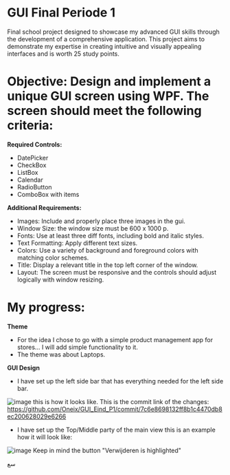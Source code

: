# GUI Final Periode 1

Final school project designed to showcase my advanced GUI skills through the development of a comprehensive application. This project aims to demonstrate my expertise in creating intuitive and visually appealing interfaces and is worth 25 study points.

# **Objective: Design and implement a unique GUI screen using WPF. The screen should meet the following criteria:**
**Required Controls:**
- DatePicker
- CheckBox
- ListBox
- Calendar
- RadioButton
- ComboBox with items

**Additional Requirements:**
- Images: Include and properly place three images in the gui.
- Window Size: the window size must be 600 x 1000 p.
- Fonts: Use at least three diff fonts, including bold and italic styles.
- Text Formatting: Apply different text sizes.
- Colors: Use a variety of background and foreground colors with matching color schemes.
- Title: Display a relevant title in the top left corner of the window.
- Layout: The screen must be responsive and the controls should adjust logically with window resizing.

# My progress:

**Theme**
- For the idea I chose to go with a simple product management app for stores... I will add simple functionality to it.
- The theme was about Laptops.

**GUI Design**
- I have set up the left side bar that has everything needed for the left side bar.

![image](https://github.com/user-attachments/assets/775838f4-97b4-444d-871f-b23c796c8eef) 
this is how it looks like. This is the commit link of the changes: https://github.com/Oneix/GUI_Eind_P1/commit/7c6e8698132ff8b1c4470db8ec200628029e6266


- I have set up the Top/Middle party of the main view this is an example how it will look like:


![image](https://github.com/user-attachments/assets/73690aa2-5e83-44e9-8c2d-f07300a200c6)
Keep in mind the button "Verwijderen is highlighted"

سع
